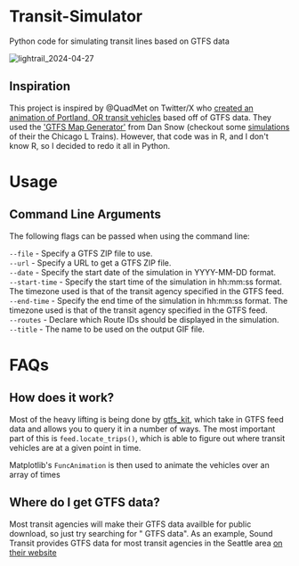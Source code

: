 # Transit-Simulator
Python code for simulating transit lines based on GTFS data

![lightrail_2024-04-27](https://github.com/moshobo/Transit-Simulator/assets/52591849/4c9e79bf-a73a-46db-9883-ecd77703e6da)

## Inspiration
This project is inspired by @QuadMet on Twitter/X who [created an animation of Portland, OR transit vehicles](https://twitter.com/quadmet/status/1768852830012805455?s=12&t=UdCSxpmnsn74xbyL8_LL1A) based off of GTFS data. They used the ['GTFS Map Generator'](https://gist.github.com/dfsnow/6cef8184ed0dbccadc0cd56a0d22b8be) from Dan Snow (checkout some [simulations](https://sno.ws/writing/2021/03/03/creating-moving-transit-maps-with-r-and-gtfs-feeds/) of their the Chicago L Trains). However, that code was in R, and I don't know R, so I decided to redo it all in Python.

# Usage

## Command Line Arguments
The following flags can be passed when using the command line:

`--file` - Specify a GTFS ZIP file to use.<br />
`--url` - Specify a URL to get a GTFS ZIP file.<br />
`--date` - Specify the start date of the simulation in YYYY-MM-DD format.<br />
`--start-time` - Specify the start time of the simulation in hh:mm:ss format. The timezone used is that of the transit agency specified in the GTFS feed.<br />
`--end-time` - Specify the end time of the simulation in hh:mm:ss format. The timezone used is that of the transit agency specified in the GTFS feed.<br />
`--routes` - Declare which Route IDs should be displayed in the simulation.<br />
`--title` - The name to be used on the output GIF file.

# FAQs

## How does it work?
Most of the heavy lifting is being done by [gtfs_kit](https://github.com/mrcagney/gtfs_kit), which take in GTFS feed data and allows you to query it in a number of ways. The most important part of this is `feed.locate_trips()`, which is able to figure out where transit vehicles are at a given point in time.

Matplotlib's `FuncAnimation` is then used to animate the vehicles over an array of times

## Where do I get GTFS data?
Most transit agencies will make their GTFS data availble for public download, so just try searching for "<city name> GTFS data". As an example, Sound Transit provides GTFS data for most transit agencies in the Seattle area [on their website](https://www.soundtransit.org/help-contacts/business-information/open-transit-data-otd/otd-downloads)

